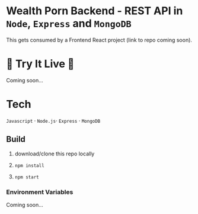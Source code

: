 # Wealth Porn Backend - REST API in `Node`, `Express` and `MongoDB`

This gets consumed by a Frontend React project (link to repo coming soon).

# 🚀 Try It Live 🚀

Coming soon...

# Tech

`Javascript` · `Node.js`· `Express` · `MongoDB`

## Build

1. download/clone this repo locally

2. `npm install`

3. `npm start`

### Environment Variables

Coming soon...
